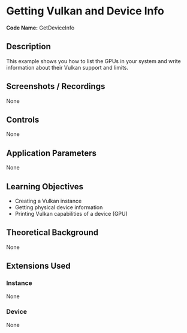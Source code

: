 # Getting Vulkan and Device Info

**Code Name:** GetDeviceInfo

## Description

This example shows you how to list the GPUs in your system and write information about their Vulkan support and limits.

## Screenshots / Recordings

None

## Controls

None

## Application Parameters

None

## Learning Objectives

- Creating a Vulkan instance
- Getting physical device information
- Printing Vulkan capabilities of a device (GPU)

## Theoretical Background

None

## Extensions Used

### Instance

None

### Device

None
